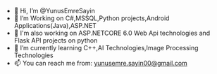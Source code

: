 - 👋 Hi, I’m @YunusEmreSayin
- 👀 I’m Working on C#,MSSQL,Python projects,Android Applications(Java),ASP.NET
- 👀 I'm also working on ASP.NETCORE 6.0 Web Api technologies and Flask API projects on python
- 🌱 I’m currently learning C++,AI Technologies,Image Processing Technologies
- 📫 You can reach me from: yunusemre.sayin00@gmail.com

<!---
YunusEmreSayin/YunusEmreSayin is a ✨ special ✨ repository because its `README.md` (this file) appears on your GitHub profile.
You can click the Preview link to take a look at your changes.
--->

